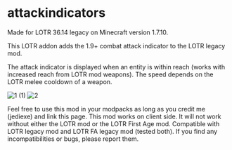 # attackindicators
Made for LOTR 36.14 legacy on Minecraft version 1.7.10.

This LOTR addon adds the 1.9+ combat attack indicator to the LOTR legacy mod.

The attack indicator is displayed when an entity is within reach (works with increased reach from LOTR mod weapons). The speed depends on the LOTR melee cooldown of a weapon.

![1 (1)](https://user-images.githubusercontent.com/47288669/200147593-f6e6a8d9-53c8-43d3-89e4-203d7d2c53e3.gif)
![2](https://user-images.githubusercontent.com/47288669/200147598-f677aa8d-0635-4517-87ed-49a1913395d2.gif)

Feel free to use this mod in your modpacks as long as you credit me (jediexe) and link this page. This mod works on client side. It will not work without either the LOTR mod or the LOTR First Age mod. Compatible with LOTR legacy mod and LOTR FA legacy mod (tested both). If you find any incompatibilities or bugs, please report them.
